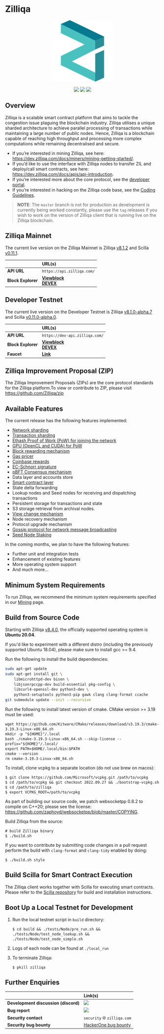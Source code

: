 # Zilliqa

<p align="center">
    <img src="https://github.com/Zilliqa/Zilliqa/blob/master/img/zilliqa-logo-color.png" width="200" height="200">
</p>

<p align="center">
    <a href="https://travis-ci.com/Zilliqa/Zilliqa" target="_blank"><img src="https://travis-ci.com/Zilliqa/Zilliqa.svg?branch=master" /></a>
    <a href="https://codecov.io/gh/Zilliqa/Zilliqa" target="_blank"><img src="https://codecov.io/gh/Zilliqa/Zilliqa/branch/master/graph/badge.svg" /></a>
    <a href="https://github.com/Zilliqa/zilliqa/blob/master/LICENSE" target="_blank"><img src="https://img.shields.io/badge/license-GPL%20v3-green.svg" /></a>
</p>

## Overview

Zilliqa is a scalable smart contract platform that aims to tackle the congestion issue plaguing the blockchain industry. Zilliqa utilises a unique sharded architecture to achieve parallel processing of transactions while maintaining a large number of public nodes. Hence, Zilliqa is a blockchain capable of reaching high throughput and processing more complex computations while remaining decentralised and secure.

* If you’re interested in mining Zilliqa, see here: https://dev.zilliqa.com/docs/miners/mining-getting-started/.
* If you’d like to use the interface with Zilliqa nodes to transfer ZIL and deploy/call smart contracts, see here: https://dev.zilliqa.com/docs/apis/api-introduction.
* If you’re interested more about the core protocol, see the [developer portal](https://dev.zilliqa.com/docs/contributors/contribute-buildzil).
* If you’re interested in hacking on the Zilliqa code base, see the [Coding Guidelines](https://github.com/Zilliqa/Zilliqa/wiki/Coding-Guidelines).

> **NOTE**: The `master` branch is not for production as development is currently being worked constantly, please use the `tag` releases if you wish to work on the version of Zilliqa client that is running live on the Zilliqa blockchain.

## Zilliqa Mainnet

The current live version on the Zilliqa Mainnet is Zilliqa [v8.1.2](https://github.com/Zilliqa/Zilliqa/releases/tag/v8.1.2) and Scilla [v0.11.1](https://github.com/Zilliqa/scilla/releases/tag/v0.11.1).

|          | URL(s) |
|:---------|:-------|
| **API URL** | `https://api.zilliqa.com/` |
| **Block Explorer** | [**Viewblock**](https://viewblock.io/zilliqa) <br> [**DEVEX**](https://devex.zilliqa.com/) |

## Developer Testnet

The current live version on the Developer Testnet is Zilliqa [v8.1.0-alpha.7](https://github.com/Zilliqa/Zilliqa/releases/tag/v8.1.0-alpha.7) and Scilla [v0.11.0-alpha.0](https://github.com/Zilliqa/scilla/releases/tag/v0.11.0-alpha.0).

|          | URL(s) |
|:---------|:-------|
| **API URL** | `https://dev-api.zilliqa.com/` |
| **Block Explorer** | [**Viewblock**](https://dev-explorer.zilliqa.com) <br> [**DEVEX**](https://devex.zilliqa.com/?network=https%3A%2F%2Fdev-api.zilliqa.com) |
| **Faucet** | [**Link**](https://dev-wallet.zilliqa.com) |

## Zilliqa Improvement Proposal (ZIP)

The Zilliqa Improvement Proposals (ZIPs) are the core protocol standards for the Zilliqa platform.To view or contribute to ZIP, please visit https://github.com/Zilliqa/zip

## Available Features

The current release has the following features implemented:

* [Network sharding](https://dev.zilliqa.com/docs/basics/basics-zil-sharding#network-sharding)
* [Transaction sharding](https://dev.zilliqa.com/docs/basics/basics-zil-sharding#transaction-sharding)
* [Ethash Proof of Work (PoW) for joining the network](https://dev.zilliqa.com/docs/contributors/core-gossip)
* [GPU (OpenCL and CUDA) for PoW](https://dev.zilliqa.com/docs/contributors/core-pow#gpu-mine)
* [Block rewarding mechanism](https://dev.zilliqa.com/docs/basics/basics-zil-reward/)
* [Gas pricer](https://dev.zilliqa.com/docs/contributors/core-global-gas-price)
* [Coinbase rewards](https://dev.zilliqa.com/docs/contributors/core-coinbase)
* [EC-Schnorr signature](https://github.com/Zilliqa/schnorr)
* [pBFT Consensus mechanism](https://dev.zilliqa.com/docs/contributors/core-consensus)
* Data layer and accounts store
* [Smart contract layer](https://scilla.readthedocs.io)
* State delta forwarding
* Lookup nodes and Seed nodes for receiving and dispatching transactions
* Persistent storage for transactions and state
* S3 storage retrieval from archival nodes.
* [View change mechanism](https://dev.zilliqa.com/docs/contributors/core-view-change)
* Node recovery mechanism
* Protocol upgrade mechanism
* [Gossip protocol for network message broadcasting](https://dev.zilliqa.com/docs/contributors/core-gossip)
* [Seed Node Staking](https://dev.zilliqa.com/docs/staking/staking-overview)

In the coming months, we plan to have the following features:

* Further unit and integration tests
* Enhancement of existing features
* More operating system support
* And much more...

## Minimum System Requirements

To run Zilliqa, we recommend the minimum system requirements specified in our [Mining](https://dev.zilliqa.com/docs/miners/mining-zilclient#hardware-requirements) page.

## Build from Source Code

Starting with Zilliqa [v8.4.0](https://github.com/Zilliqa/Zilliqa/releases/tag/v8.4.0), the officially supported operating system is **Ubuntu 20.04**.

If you'd like to experiment with a different distro (including the previously supported Ubuntu 18.04), please make sure to install gcc >= 9.4.

Run the following to install the build dependencies:

```bash
sudo apt-get update
sudo apt-get install git \
    libmicrohttpd-dev bison \
    libjsonrpccpp-dev build-essential pkg-config \
    libcurl4-openssl-dev python3-dev \
    python3-setuptools python3-pip gawk clang clang-format ccache
git submodule update --init --recursive
```
Run the following to install latest version of cmake. CMake version >= 3.19 must be used:

```
wget https://github.com/Kitware/CMake/releases/download/v3.19.3/cmake-3.19.3-Linux-x86_64.sh
mkdir -p "${HOME}"/.local
bash ./cmake-3.19.3-Linux-x86_64.sh --skip-license --prefix="${HOME}"/.local/
export PATH=$HOME/.local/bin:$PATH
cmake --version
rm cmake-3.19.3-Linux-x86_64.sh
```

To install, clone vcpkg to a separate location (do not use brew on macos):

```shell
$ git clone https://github.com/Microsoft/vcpkg.git /path/to/vcpkg
$ cd /path/to/vcpkg && git checkout 2022.09.27 && ./bootstrap-vcpkg.sh
$ cd /path/to/zilliqa
$ export VCPKG_ROOT=/path/to/vcpkg
```
As part of building our source code, we patch websocketpp 0.8.2 to compile on C++20; please
see the license: https://github.com/zaphoyd/websocketpp/blob/master/COPYING.

Build Zilliqa from the source:

```shell
# build Zilliqa binary
$ ./build.sh
```

If you want to contribute by submitting code changes in a pull request perform the build with `clang-format` and `clang-tidy` enabled by doing:

```shell
$ ./build.sh style
```

## Build Scilla for Smart Contract Execution

The Zilliqa client works together with Scilla for executing smart contracts. Please refer to the [Scilla repository](https://github.com/Zilliqa/scilla) for build and installation instructions.

## Boot Up a Local Testnet for Development

1. Run the local testnet script in `build` directory:

    ```shell
    $ cd build && ./tests/Node/pre_run.sh && ./tests/Node/test_node_lookup.sh && ./tests/Node/test_node_simple.sh
    ```

2. Logs of each node can be found at `./local_run`

3. To terminate Zilliqa:

    ```shell
    $ pkill zilliqa
    ```

## Further Enquiries

|          | Link(s) |
|:---------|:-------|
| **Development discussion (discord)** | <a href="https://discord.gg/XMRE9tt" target="_blank"><img src="https://img.shields.io/discord/370992535725932544.svg" /></a> |
| **Bug report** | <a href="https://github.com/Zilliqa/zilliqa/issues" target="_blank"><img src="https://img.shields.io/github/issues/Zilliqa/zilliqa.svg" /></a> |
| **Security contact** | `security` :globe_with_meridians: `zilliqa.com` |
| **Security bug bounty** | <a href="https://hackerone.com/zilliqa" target="_blank">HackerOne bug bounty</a> | 
